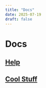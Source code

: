 ```yaml
---
title: "Docs"
date: 2025-07-19
draft: false
---
```


# Docs

## [Help](help/_index.md)

## [Cool Stuff](cool_stuff/_index.md)